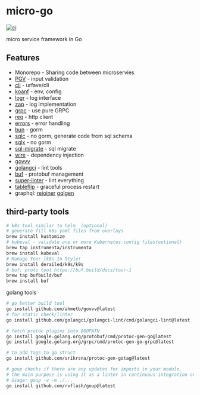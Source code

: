 # micro-go

[![ci](https://github.com/Akagi201/micro-go/actions/workflows/ci.yml/badge.svg)](https://github.com/Akagi201/micro-go/actions/workflows/ci.yml)

micro service framework in Go

## Features

* Monorepo - Sharing code between microservies
* [PGV](https://github.com/envoyproxy/protoc-gen-validate) - input validation
* [cli](https://cli.urfave.org/) - urfave/cli
* [koanf](https://github.com/knadh/koanf) - env, config
* [logr](https://github.com/go-logr/logr) - log interface
* [zap](https://github.com/uber-go/zap) - log implementation
* [grpc](google.golang.org/grpc) - use pure GRPC
* [req](https://github.com/imroc/req) - http client
* [errors](https://github.com/cockroachdb/errors) - error handling
* [bun](https://github.com/uptrace/bun) - gorm
* [sqlc](https://github.com/kyleconroy/sqlc) - no gorm, generate code from sql schema
* [sqlx](https://github.com/jmoiron/sqlx) - no gorm
* [sql-migrate](https://github.com/rubenv/sql-migrate) - sql migrate
* [wire](https://github.com/google/wire) - dependency injection
* [govvv](https://github.com/ahmetb/govvv)
* [golangci](https://golangci-lint.run/) - lint tools
* [buf](https://buf.build) - protobuf management
* [super-linter](https://github.com/github/super-linter) - lint everything
* [tableflip](https://github.com/cloudflare/tableflip) - graceful process restart
* graphql: [rejoiner](https://github.com/google/rejoiner) [gqlgen](https://gqlgen.com/)

## third-party tools

```sh
# k8s tool similar to helm  (optional)
# generate fill k8s yaml files from overlays
brew install kustomize
# kubeval - validate one or more Kubernetes config files(optional)
brew tap instrumenta/instrumenta
brew install kubeval
# Manage Your lk8s In Style!
brew install derailed/k9s/k9s
# buf: proto tool https://buf.build/docs/tour-1
brew tap bufbuild/buf
brew install buf
```

golang tools

```sh
# go better build tool
go install github.com/ahmetb/govvv@latest
# for static check/linter
go install github.com/golangci/golangci-lint/cmd/golangci-lint@latest

# fetch protoc plugins into $GOPATH
go install google.golang.org/protobuf/cmd/protoc-gen-go@latest
go install google.golang.org/grpc/cmd/protoc-gen-go-grpc@latest

# to add tags to go struct
go install github.com/srikrsna/protoc-gen-gotag@latest

# goup checks if there are any updates for imports in your module.
# the main purpose is using it as a linter in continuous integration or in development process.
# Usage: goup -v -m ./...
go install github.com/rvflash/goup@latest
```
